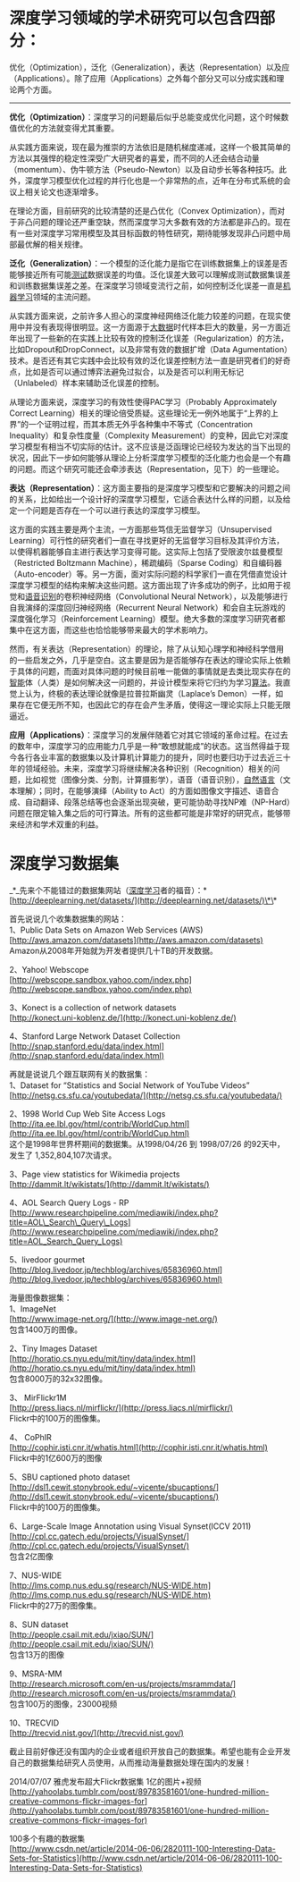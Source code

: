 # 深度学习领域的学术研究可以包含四部分：

优化（Optimization），泛化（Generalization），表达（Representation）以及应（Applications）。除了应用（Applications）之外每个部分又可以分成实践和理论两个方面。

---

**优化（Optimization）**：深度学习的问题最后似乎总能变成优化问题，这个时候数值优化的方法就变得尤其重要。

从实践方面来说，现在最为推崇的方法依旧是随机梯度递减，这样一个极其简单的方法以其强悍的稳定性深受广大研究者的喜爱，而不同的人还会结合动量（momentum）、伪牛顿方法（Pseudo-Newton）以及自动步长等各种技巧。此外，深度学习模型优化过程的并行化也是一个非常热的点，近年在分布式系统的会议上相关论文也逐渐增多。

在理论方面，目前研究的比较清楚的还是凸优化（Convex Optimization），而对于非凸问题的理论还严重空缺，然而深度学习大多数有效的方法都是非凸的。现在有一些对深度学习常用模型及其目标函数的特性研究，期待能够发现非凸问题中局部最优解的相关规律。

**泛化（Generalization）**：一个模型的泛化能力是指它在训练数据集上的误差是否能够接近所有可能[测试](http://lib.csdn.net/base/softwaretest)数据误差的均值。泛化误差大致可以理解成测试数据集误差和训练数据集误差之差。在深度学习领域变流行之前，如何控制泛化误差一直是[机器学习](http://lib.csdn.net/base/machinelearning)领域的主流问题。

从实践方面来说，之前许多人担心的深度神经网络泛化能力较差的问题，在现实使用中并没有表现得很明显。这一方面源于[大数据](http://lib.csdn.net/base/hadoop)时代样本巨大的数量，另一方面近年出现了一些新的在实践上比较有效的控制泛化误差（Regularization）的方法，比如Dropout和DropConnect，以及非常有效的数据扩增（Data Agumentation）技术。是否还有其它实践中会比较有效的泛化误差控制方法一直是研究者们的好奇点，比如是否可以通过博弈法避免过拟合，以及是否可以利用无标记（Unlabeled）样本来辅助泛化误差的控制。

从理论方面来说，深度学习的有效性使得PAC学习（Probably Approximately Correct Learning）相关的理论倍受质疑。这些理论无一例外地属于“上界的上界”的一个证明过程，而其本质无外乎各种集中不等式（Concentration Inequality）和复杂性度量（Complexity Measurement）的变种，因此它对深度学习模型有相当不切实际的估计。这不应该是泛函理论已经较为发达的当下出现的状况，因此下一步如何能够从理论上分析深度学习模型的泛化能力也会是一个有趣的问题。而这个研究可能还会牵涉表达（Representation，见下）的一些理论。

**表达（Representation）**：这方面主要指的是深度学习模型和它要解决的问题之间的关系，比如给出一个设计好的深度学习模型，它适合表达什么样的问题，以及给定一个问题是否存在一个可以进行表达的深度学习模型。

这方面的实践主要是两个主流，一方面那些笃信无监督学习（Unsupervised Learning）可行性的研究者们一直在寻找更好的无监督学习目标及其评价方法，以使得机器能够自主进行表达学习变得可能。这实际上包括了受限波尔兹曼模型（Restricted Boltzmann Machine），稀疏编码（Sparse Coding）和自编码器（Auto-encoder）等。另一方面，面对实际问题的科学家们一直在凭借直觉设计深度学习模型的结构来解决这些问题。这方面出现了许多成功的例子，比如用于视觉和[语音识别](http://lib.csdn.net/base/vras)的卷积神经网络（Convolutional Neural Network），以及能够进行自我演绎的深度回归神经网络（Recurrent Neural Network）和会自主玩游戏的深度强化学习（Reinforcement Learning）模型。绝大多数的深度学习研究者都集中在这方面，而这些也恰恰能够带来最大的学术影响力。

然而，有关表达（Representation）的理论，除了从认知心理学和神经科学借用的一些启发之外，几乎是空白。这主要是因为是否能够存在表达的理论实际上依赖于具体的问题，而面对具体问题的时候目前唯一能做的事情就是去类比现实存在的[智能](http://lib.csdn.net/base/aiplanning)体（人类）是如何解决这一问题的，并设计模型来将它归约为学习[算法](http://lib.csdn.net/base/datastructure)。我直觉上认为，终极的表达理论就像是拉普拉斯幽灵（Laplace’s Demon）一样，如果存在它便无所不知，也因此它的存在会产生矛盾，使得这一理论实际上只能无限逼近。

**应用（Applications）**：深度学习的发展伴随着它对其它领域的革命过程。在过去的数年中，深度学习的应用能力几乎是一种“敢想就能成”的状态。这当然得益于现今各行各业丰富的数据集以及计算机计算能力的提升，同时也要归功于过去近三十年的领域经验。未来，深度学习将继续解决各种识别（Recognition）相关的问题，比如视觉（图像分类、分割，计算摄影学），语音（语音识别），[自然语言](http://lib.csdn.net/base/nlp)（文本理解）；同时，在能够演绎（Ability to Act）的方面如图像文字描述、语音合成、自动翻译、段落总结等也会逐渐出现突破，更可能协助寻找NP难（NP-Hard）问题在限定输入集之后的可行算法。所有的这些都可能是非常好的研究点，能够带来经济和学术双重的利益。

# 深度学习数据集

_\*_先来个不能错过的数据集网站（[深度学习](http://lib.csdn.net/base/deeplearning)者的福音）：\*  
[http://deeplearning.net/datasets/](http://deeplearning.net/datasets/)\*\*

首先说说几个收集数据集的网站：  
1、Public Data Sets on Amazon Web Services \(AWS\)  
[http://aws.amazon.com/datasets](http://aws.amazon.com/datasets)  
Amazon从2008年开始就为开发者提供几十TB的开发数据。

2、Yahoo! Webscope  
[http://webscope.sandbox.yahoo.com/index.php](http://webscope.sandbox.yahoo.com/index.php)

3、Konect is a collection of network datasets  
[http://konect.uni-koblenz.de/](http://konect.uni-koblenz.de/)

4、Stanford Large Network Dataset Collection  
[http://snap.stanford.edu/data/index.html](http://snap.stanford.edu/data/index.html)

再就是说说几个跟互联网有关的数据集：  
1、Dataset for “Statistics and Social Network of YouTube Videos”  
[http://netsg.cs.sfu.ca/youtubedata/](http://netsg.cs.sfu.ca/youtubedata/)

2、1998 World Cup Web Site Access Logs  
[http://ita.ee.lbl.gov/html/contrib/WorldCup.html](http://ita.ee.lbl.gov/html/contrib/WorldCup.html)  
这个是1998年世界杯期间的数据集。从1998/04/26 到 1998/07/26 的92天中，发生了 1,352,804,107次请求。

3、Page view statistics for Wikimedia projects  
[http://dammit.lt/wikistats/](http://dammit.lt/wikistats/)

4、AOL Search Query Logs - RP  
[http://www.researchpipeline.com/mediawiki/index.php?title=AOL\_Search\_Query\_Logs](http://www.researchpipeline.com/mediawiki/index.php?title=AOL_Search_Query_Logs)

5、livedoor gourmet  
[http://blog.livedoor.jp/techblog/archives/65836960.html](http://blog.livedoor.jp/techblog/archives/65836960.html)

海量图像数据集：  
1、ImageNet  
[http://www.image-net.org/](http://www.image-net.org/)  
包含1400万的图像。

2、Tiny Images Dataset  
[http://horatio.cs.nyu.edu/mit/tiny/data/index.html](http://horatio.cs.nyu.edu/mit/tiny/data/index.html)  
包含8000万的32x32图像。

3、 MirFlickr1M  
[http://press.liacs.nl/mirflickr/](http://press.liacs.nl/mirflickr/)  
Flickr中的100万的图像集。

4、 CoPhIR  
[http://cophir.isti.cnr.it/whatis.html](http://cophir.isti.cnr.it/whatis.html)  
Flickr中的1亿600万的图像

5、SBU captioned photo dataset  
[http://dsl1.cewit.stonybrook.edu/~vicente/sbucaptions/](http://dsl1.cewit.stonybrook.edu/~vicente/sbucaptions/)  
Flickr中的100万的图像集。

6、Large-Scale Image Annotation using Visual Synset\(ICCV 2011\)  
[http://cpl.cc.gatech.edu/projects/VisualSynset/](http://cpl.cc.gatech.edu/projects/VisualSynset/)  
包含2亿图像

7、NUS-WIDE  
[http://lms.comp.nus.edu.sg/research/NUS-WIDE.htm](http://lms.comp.nus.edu.sg/research/NUS-WIDE.htm)  
Flickr中的27万的图像集。

8、SUN dataset  
[http://people.csail.mit.edu/jxiao/SUN/](http://people.csail.mit.edu/jxiao/SUN/)  
包含13万的图像

9、MSRA-MM  
[http://research.microsoft.com/en-us/projects/msrammdata/](http://research.microsoft.com/en-us/projects/msrammdata/)  
包含100万的图像，23000视频

10、TRECVID  
[http://trecvid.nist.gov/](http://trecvid.nist.gov/)

截止目前好像还没有国内的企业或者组织开放自己的数据集。希望也能有企业开发自己的数据集给研究人员使用，从而推动海量数据处理在国内的发展！

2014/07/07 雅虎发布超大Flickr数据集 1亿的图片+视频  
[http://yahoolabs.tumblr.com/post/89783581601/one-hundred-million-creative-commons-flickr-images-for](http://yahoolabs.tumblr.com/post/89783581601/one-hundred-million-creative-commons-flickr-images-for)

100多个有趣的数据集  
[http://www.csdn.net/article/2014-06-06/2820111-100-Interesting-Data-Sets-for-Statistics](http://www.csdn.net/article/2014-06-06/2820111-100-Interesting-Data-Sets-for-Statistics)

